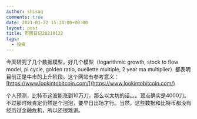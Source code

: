 ```yaml
---
author: shisaq
comments: true
date: 2021-01-22 15:34:00+00:00
layout: post
title: 币圈日记20210122
tags:
  - 投资
---
```


今天研究了几个数据模型，好几个模型（logarithmic growth, stock to flow model, pi cycle, golden ratio, ouellette multiple, 2 year ma multiplier）都表明目前正是牛市的上升阶段。这个网站有参考意义：[https://www.lookintobitcoin.com/](https://www.lookintobitcoin.com/)

个人预测，比特币这波能涨到10万刀。那么以太坊的话。。。顶点确实是4000刀。不过那时候肯定仍然是个泡泡，要早日出场才行。当然，这些数据和比特币都没有经历过金融危机，所以还很难讲。